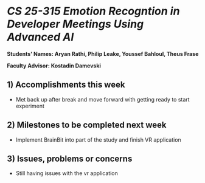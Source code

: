 # *CS 25-315 Emotion Recogntion in Developer Meetings Using Advanced AI*

**Students' Names: Aryan Rathi, Philip Leake, Youssef Bahloul, Theus Frase**

**Faculty Advisor: Kostadin Damevski**

## 1) Accomplishments this week ##
   - Met back up after break and move forward with getting ready to start experiment

## 2) Milestones to be completed next week ##
   - Implement BrainBit into part of the study and finish VR application

## 3) Issues, problems or concerns ##
   - Still having issues with the vr application
